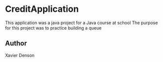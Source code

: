 # CreditApplication
This application was a java project for a Java course at school
The purpose for this project was to practice building a queue

## Author
Xavier Denson
